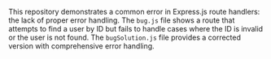 This repository demonstrates a common error in Express.js route handlers: the lack of proper error handling. The `bug.js` file shows a route that attempts to find a user by ID but fails to handle cases where the ID is invalid or the user is not found.  The `bugSolution.js` file provides a corrected version with comprehensive error handling.
